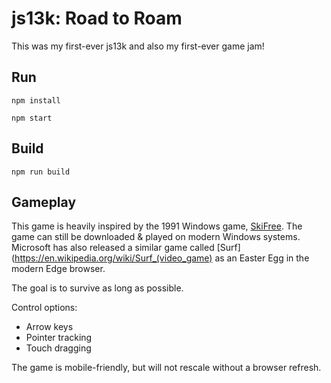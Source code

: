 # js13k: Road to Roam

This was my first-ever js13k and also my first-ever game jam!

## Run

`npm install`

`npm start`

## Build

`npm run build`

## Gameplay

This game is heavily inspired by the 1991 Windows game, [SkiFree](https://ski.ihoc.net/). The game can still be downloaded & played on modern Windows systems. Microsoft has also released a similar game called [Surf](https://en.wikipedia.org/wiki/Surf_(video_game) as an Easter Egg in the modern Edge browser.

The goal is to survive as long as possible.

Control options:

- Arrow keys
- Pointer tracking
- Touch dragging

The game is mobile-friendly, but will not rescale without a browser refresh.
